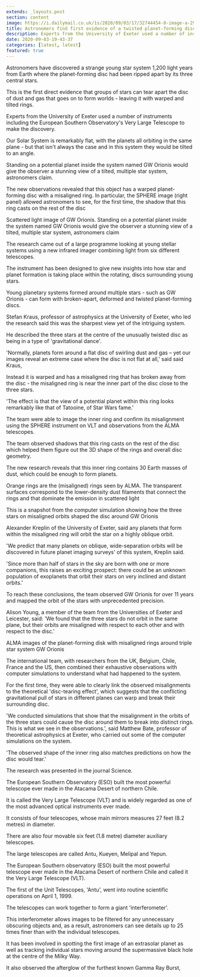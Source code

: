 ```yaml
---
extends: _layouts.post
section: content
image: https://i.dailymail.co.uk/1s/2020/09/03/17/32744454-0-image-a-29_1599150782863.jpg 
title: Astronomers find first evidence of a twisted planet-forming disc 
description: Experts from the University of Exeter used a number of instruments including the European Southern Observatorys Very Large Telescope to make the discovery. 
date: 2020-09-03-19-43-37 
categories: [latest, latest] 
featured: true 
--- 
```

Astronomers have discovered a strange young star system 1,200 light years from Earth where the planet-forming disc had been ripped apart by its three central stars.

This is the first direct evidence that groups of stars can tear apart the disc of dust and gas that goes on to form worlds - leaving it with warped and tilted rings.

Experts from the University of Exeter used a number of instruments including the European Southern Observatory's Very Large Telescope to make the discovery.

Our Solar System is remarkably flat, with the planets all orbiting in the same plane - but that isn't always the case and in this system they would be tilted to an angle.

Standing on a potential planet inside the system named GW Orionis would give the observer a stunning view of a tilted, multiple star system, astronomers claim.

The new observations revealed that this object has a warped planet-forming disc with a misaligned ring. In particular, the SPHERE image (right panel) allowed astronomers to see, for the first time, the shadow that this ring casts on the rest of the disc

Scattered light image of GW Orionis. Standing on a potential planet inside the system named GW Orionis would give the observer a stunning view of a tilted, multiple star system, astronomers claim

The research came out of a large programme looking at young stellar systems using a new infrared imager combining light from six different telescopes.

The instrument has been designed to give new insights into how star and planet formation is taking place within the rotating, discs surrounding young stars.

Young planetary systems formed around multiple stars - such as GW Orionis - can form with broken-apart, deformed and twisted planet-forming discs. 

Stefan Kraus, professor of astrophysics at the University of Exeter, who led the research said this was the sharpest view yet of the intriguing system.

He described the three stars at the centre of the unusually twisted disc as being in a type of 'gravitational dance'.

'Normally, planets form around a flat disc of swirling dust and gas – yet our images reveal an extreme case where the disc is not flat at all,' said said Kraus,

Instead it is warped and has a misaligned ring that has broken away from the disc - the misaligned ring is near the inner part of the disc close to the three stars. 

'The effect is that the view of a potential planet within this ring looks remarkably like that of Tatooine, of Star Wars fame.'

The team were able to image the inner ring and confirm its misalignment using the SPHERE instrument on VLT and observations from the ALMA telescopes. 

The team observed shadows that this ring casts on the rest of the disc which helped them figure out the 3D shape of the rings and overall disc geometry.

The new research reveals that this inner ring contains 30 Earth masses of dust, which could be enough to form planets.

Orange rings are the (misaligned) rings seen by ALMA. The transparent surfaces correspond to the lower-density dust filaments that connect the rings and that dominate the emission in scattered light

This is a snapshot from the computer simulation showing how the three stars on misaligned orbits shaped the disc around GW Orionis

Alexander Kreplin of the University of Exeter, said any planets that form within the misaligned ring will orbit the star on a highly oblique orbit.

'We predict that many planets on oblique, wide-separation orbits will be discovered in future planet imaging surveys' of this system, Kreplin said.

'Since more than half of stars in the sky are born with one or more companions, this raises an exciting prospect: there could be an unknown population of exoplanets that orbit their stars on very inclined and distant orbits.'

To reach these conclusions, the team observed GW Orionis for over 11 years and mapped the orbit of the stars with unprecedented precision. 

Alison Young, a member of the team from the Universities of Exeter and Leicester, said: 'We found that the three stars do not orbit in the same plane, but their orbits are misaligned with respect to each other and with respect to the disc.'

ALMA images of the planet-forming disk with misaligned rings around triple star system GW Orionis

The international team, with researchers from the UK, Belgium, Chile, France and the US, then combined their exhaustive observations with computer simulations to understand what had happened to the system. 

For the first time, they were able to clearly link the observed misalignments to the theoretical 'disc-tearing effect', which suggests that the conflicting gravitational pull of stars in different planes can warp and break their surrounding disc.

'We conducted simulations that show that the misalignment in the orbits of the three stars could cause the disc around them to break into distinct rings. This is what we see in the observations.', said Matthew Bate, professor of theoretical astrophysics at Exeter, who carried out some of the computer simulations on the system. 

'The observed shape of the inner ring also matches predictions on how the disc would tear.'

The research was presented in the journal Science.

The European Southern Observatory (ESO) built the most powerful telescope ever made in the Atacama Desert of northern Chile.

It is called the Very Large Telescope (VLT) and is widely regarded as one of the most advanced optical instruments ever made.

It consists of four telescopes, whose main mirrors measures 27 feet (8.2 metres) in diameter.

There are also four movable six feet (1.8 metre) diameter auxiliary telescopes.

The large telescopes are called Antu, Kueyen, Melipal and Yepun. 

The European Southern observatory (ESO) built the most powerful telescope ever made in the Atacama Desert of northern Chile and called it the Very Large Telescope (VLT).

The first of the Unit Telescopes, 'Antu', went into routine scientific operations on April 1, 1999.

The telescopes can work together to form a giant 'interferometer'.

This interferometer allows images to be filtered for any unnecessary obscuring objects and, as a result, astronomers can see details up to 25 times finer than with the individual telescopes.  

It has been involved in spotting the first image of an extrasolar planet as well as tracking individual stars moving around the supermassive black hole at the centre of the Milky Way.

It also observed the afterglow of the furthest known Gamma Ray Burst, 

